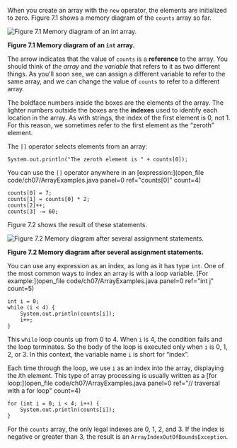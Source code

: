 When you create an array with the `new` operator, the elements are initialized to zero. Figure 7.1 shows a memory diagram of the `counts` array so far.

![Figure 7.1 Memory diagram of an `int` array.](figs/array.jpg)

**Figure 7.1 Memory diagram of an `int` array.**


The arrow indicates that the value of `counts` is a **reference** to the array. You should think of *the array* and *the variable* that refers to it as two different things. As you'll soon see, we can assign a different variable to refer to the same array, and we can change the value of `counts` to refer to a different array.


The boldface numbers inside the boxes are the elements of the array. The lighter numbers outside the boxes are the **indexes** used to identify each location in the array. As with strings, the index of the first element is 0, not 1. For this reason, we sometimes refer to the first element as the “zeroth” element.

The `[]` operator selects elements from an array:

```code
System.out.println("The zeroth element is " + counts[0]);
```

You can use the `[]` operator anywhere in an [expression:](open_file code/ch07/ArrayExamples.java panel=0 ref="counts[0]" count=4)


```code
counts[0] = 7;
counts[1] = counts[0] * 2;
counts[2]++;
counts[3] -= 60;
```

Figure 7.2 shows the result of these statements.

![Figure 7.2 Memory diagram after several assignment statements.](figs/array2.jpg)

**Figure 7.2 Memory diagram after several assignment statements.**

You can use any expression as an index, as long as it has type `int`. One of the most common ways to index an array is with a loop variable. [For example:](open_file code/ch07/ArrayExamples.java panel=0 ref="int j" count=5)


```code
int i = 0;
while (i < 4) {
    System.out.println(counts[i]);
    i++;
}
```

This `while` loop counts up from 0 to 4. When `i` is 4, the condition fails and the loop terminates. So the body of the loop is executed only when `i` is 0, 1, 2, or 3. In this context, the variable name `i` is short for “index”.


Each time through the loop, we use `i` as an index into the array, displaying the $i$th element. This type of array processing is usually written as a [for loop:](open_file code/ch07/ArrayExamples.java panel=0 ref="// traversal with a for loop" count=4)


```code
for (int i = 0; i < 4; i++) {
    System.out.println(counts[i]);
}
```


For the `counts` array, the only legal indexes are 0, 1, 2, and 3. If the index is negative or greater than 3, the result is an `ArrayIndexOutOfBoundsException`.